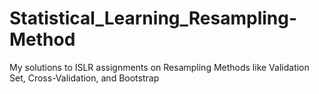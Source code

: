 # Statistical_Learning_Resampling-Method
My solutions to ISLR assignments on Resampling Methods like Validation Set, Cross-Validation, and Bootstrap
